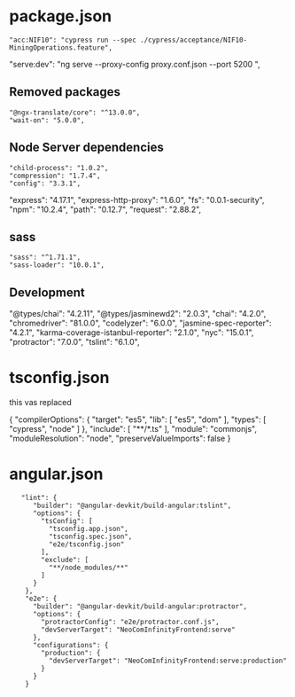 # package.json
    "acc:NIF10": "cypress run --spec ./cypress/acceptance/NIF10-MiningOperations.feature",
   "serve:dev": "ng serve --proxy-config proxy.conf.json --port 5200 ",


## Removed packages
    "@ngx-translate/core": "^13.0.0",
    "wait-on": "5.0.0",

## Node Server dependencies
    "child-process": "1.0.2",
    "compression": "1.7.4",
    "config": "3.3.1",
   "express": "4.17.1",
    "express-http-proxy": "1.6.0",
    "fs": "0.0.1-security",
    "npm": "10.2.4",
    "path": "0.12.7",
    "request": "2.88.2",

## sass
    "sass": "^1.71.1",
    "sass-loader": "10.0.1",

## Development
   "@types/chai": "4.2.11",
    "@types/jasminewd2": "2.0.3",
    "chai": "4.2.0",
    "chromedriver": "81.0.0",
    "codelyzer": "6.0.0",
    "jasmine-spec-reporter": "4.2.1",
    "karma-coverage-istanbul-reporter": "2.1.0",
    "nyc": "15.0.1",
    "protractor": "7.0.0",
    "tslint": "6.1.0",


# tsconfig.json

this vas replaced


{
  "compilerOptions": {
    "target": "es5",
    "lib": [
      "es5",
      "dom"
    ],
    "types": [
      "cypress",
      "node"
    ]
  },
  "include": [
    "**/*.ts"
  ],
  "module": "commonjs",
  "moduleResolution": "node",
  "preserveValueImports": false
}


# angular.json
       "lint": {
          "builder": "@angular-devkit/build-angular:tslint",
          "options": {
            "tsConfig": [
              "tsconfig.app.json",
              "tsconfig.spec.json",
              "e2e/tsconfig.json"
            ],
            "exclude": [
              "**/node_modules/**"
            ]
          }
        },
        "e2e": {
          "builder": "@angular-devkit/build-angular:protractor",
          "options": {
            "protractorConfig": "e2e/protractor.conf.js",
            "devServerTarget": "NeoComInfinityFrontend:serve"
          },
          "configurations": {
            "production": {
              "devServerTarget": "NeoComInfinityFrontend:serve:production"
            }
          }
        }
